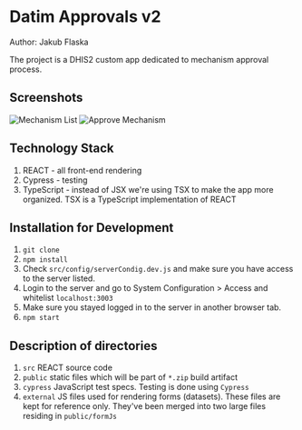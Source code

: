 # Datim Approvals v2

Author: Jakub Flaska

The project is a DHIS2 custom app dedicated to mechanism approval process.

## Screenshots

![Mechanism List](https://github.com/pepfar-datim/datim-approvals/raw/master/help/list.png)
![Approve Mechanism](https://github.com/pepfar-datim/datim-approvals/raw/master/help/action.png)

## Technology Stack
1. REACT - all front-end rendering
2. Cypress - testing
3. TypeScript - instead of JSX we're using TSX to make the app more organized. TSX is a TypeScript implementation of REACT

## Installation for Development

1. `git clone`
2. `npm install`
3. Check `src/config/serverCondig.dev.js` and make sure you have access to the server listed.
4. Login to the server and go to System Configuration > Access and whitelist `localhost:3003`
5. Make sure you stayed logged in to the server in another browser tab.
6. `npm start`

## Description of directories

1. `src` REACT source code
2. `public` static files which will be part of `*.zip` build artifact
3. `cypress` JavaScript test specs. Testing is done using `Cypress`
4. `external` JS files used for rendering forms (datasets). These files are kept for reference only. They've been merged into two large files residing in `public/formJs`

